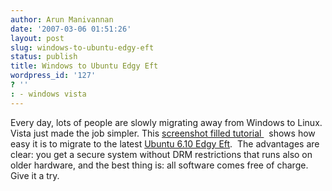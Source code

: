 ```yaml
---
author: Arun Manivannan
date: '2007-03-06 01:51:26'
layout: post
slug: windows-to-ubuntu-edgy-eft
status: publish
title: Windows to Ubuntu Edgy Eft
wordpress_id: '127'
? ''
: - windows vista
---
```


Every day, lots of people are slowly migrating away from Windows to Linux.
Vista just made the job simpler. This [screenshot filled tutorial ][1]  shows
how easy it is to migrate to the latest [Ubuntu 6.10 Edgy Eft][2].  The
advantages are clear: you get a secure system without DRM restrictions that
runs also on older hardware, and the best thing is: all software comes free of
charge.  Give it a try.

   [1]: http://www.howtoforge.com/the_perfect_desktop_ubuntu6.10

   [2]: http://www.ubuntu.com/desktop

